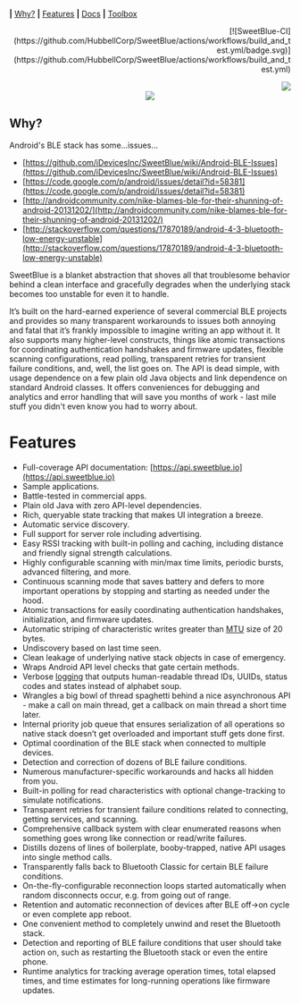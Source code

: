 <b>|</b>&nbsp;<a href='#why'>Why?</a>
<b>|</b>&nbsp;<a href='#features'>Features</a>
<b>|</b>&nbsp;<a href="https://sweetblue.io/docs">Docs</a>
<b>|</b>&nbsp;<a href="https://play.google.com/store/apps/details?id=com.idevicesinc.sweetblue.toolbox">Toolbox</a>
<p align="right">
[![SweetBlue-CI](https://github.com/HubbellCorp/SweetBlue/actions/workflows/build_and_test.yml/badge.svg)](https://github.com/HubbellCorp/SweetBlue/actions/workflows/build_and_test.yml)
</p>
<img align="right" src="https://img.shields.io/badge/version-4.0.0-blue.svg" />

<p align="center">
  <br>
  <a href="https://sweetblue.io">
    <img src="https://idevicesinc.com/sweetblue/downloads/sweetblue_logo.png" />
  </a>
</p>

Why?
----

Android's BLE stack has some...issues...

* [https://github.com/iDevicesInc/SweetBlue/wiki/Android-BLE-Issues](https://github.com/iDevicesInc/SweetBlue/wiki/Android-BLE-Issues)
* [https://code.google.com/p/android/issues/detail?id=58381](https://code.google.com/p/android/issues/detail?id=58381)
* [http://androidcommunity.com/nike-blames-ble-for-their-shunning-of-android-20131202/](http://androidcommunity.com/nike-blames-ble-for-their-shunning-of-android-20131202/)
* [http://stackoverflow.com/questions/17870189/android-4-3-bluetooth-low-energy-unstable](http://stackoverflow.com/questions/17870189/android-4-3-bluetooth-low-energy-unstable)

SweetBlue is a blanket abstraction that shoves all that troublesome behavior behind a clean interface 
and gracefully degrades when the underlying stack becomes too unstable for even it to handle.

It’s built on the hard-earned experience of several commercial BLE projects and provides so many transparent 
workarounds to issues both annoying and fatal that it’s frankly impossible to imagine writing an app without
 it. It also supports many higher-level constructs, things like atomic transactions for coordinating 
 authentication handshakes and firmware updates, flexible scanning configurations, read polling, transparent
  retries for transient failure conditions, and, well, the list goes on. The API is dead simple, with usage
   dependence on a few plain old Java objects and link dependence on standard Android classes. It offers
    conveniences for debugging and analytics and error handling that will save you months of work - last
     mile stuff you didn't even know you had to worry about.

Features
========

*	Full-coverage API documentation: [https://api.sweetblue.io](https://api.sweetblue.io)
*	Sample applications.
*	Battle-tested in commercial apps.
*	Plain old Java with zero API-level dependencies.
*	Rich, queryable state tracking that makes UI integration a breeze.
*	Automatic service discovery.
*	Full support for server role including advertising.
*	Easy RSSI tracking with built-in polling and caching, including distance and friendly signal strength calculations.
*	Highly configurable scanning with min/max time limits, periodic bursts, advanced filtering, and more.
*	Continuous scanning mode that saves battery and defers to more important operations by stopping and starting as needed under the hood.
*	Atomic transactions for easily coordinating authentication handshakes, initialization, and firmware updates.
* 	Automatic striping of characteristic writes greater than [MTU](http://en.wikipedia.org/wiki/Maximum_transmission_unit) size of 20 bytes.
*	Undiscovery based on last time seen.
*	Clean leakage of underlying native stack objects in case of emergency.
*	Wraps Android API level checks that gate certain methods.
*	Verbose [logging](https://github.com/iDevicesInc/SweetBlue/wiki/Logging) that outputs human-readable thread IDs, UUIDs, status codes and states instead of alphabet soup.
*	Wrangles a big bowl of thread spaghetti behind a nice asynchronous API - make a call on main thread, get a callback on main thread a short time later.
*	Internal priority job queue that ensures serialization of all operations so native stack doesn’t get overloaded and important stuff gets done first.
*	Optimal coordination of the BLE stack when connected to multiple devices.
*	Detection and correction of dozens of BLE failure conditions.
*	Numerous manufacturer-specific workarounds and hacks all hidden from you.
*	Built-in polling for read characteristics with optional change-tracking to simulate notifications.
*	Transparent retries for transient failure conditions related to connecting, getting services, and scanning.
*	Comprehensive callback system with clear enumerated reasons when something goes wrong like connection or read/write failures.
*	Distills dozens of lines of boilerplate, booby-trapped, native API usages into single method calls.
*	Transparently falls back to Bluetooth Classic for certain BLE failure conditions.
*	On-the-fly-configurable reconnection loops started automatically when random disconnects occur, e.g. from going out of range.
*	Retention and automatic reconnection of devices after BLE off->on cycle or even complete app reboot.
*	One convenient method to completely unwind and reset the Bluetooth stack.
*	Detection and reporting of BLE failure conditions that user should take action on, such as restarting the Bluetooth stack or even the entire phone.
*	Runtime analytics for tracking average operation times, total elapsed times, and time estimates for long-running operations like firmware updates.
